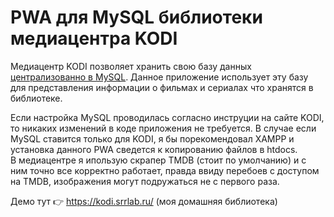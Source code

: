 # PWA для MySQL библиотеки медиацентра KODI

Медиацентр KODI позволяет хранить свою базу данных [централизованно в MySQL](https://kodi.wiki/view/MySQL).
Данное приложение использует эту базу для представления информации о фильмах и сериалах что хранятся в библиотеке.

Если настройка MySQL проводилась согласно инструции на сайте KODI, то никаких изменений в коде приложения не требуется. 
В случае если MySQL ставится только для KODI, я бы порекомендовал XAMPP и установка данного PWA сведется к копированию файлов в htdocs.  
В медиацентре я ипользую скрапер TMDB (стоит по умолчанию) и с ним точно все корректно работает, правда ввиду перебоев с доступом на TMDB, изображения могут подружаться не с первого раза.

Демо тут 👉 https://kodi.srrlab.ru/ (моя домашняя библиотека)
